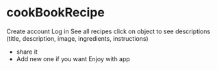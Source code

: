 # cookBookRecipe
Create account
Log in
See all recipes
  click on object to see descriptions (title, description, image, ingredients, instructions)
  + share it 
+ Add new one if you want
Enjoy with app

